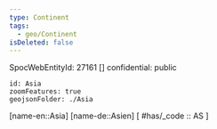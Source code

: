 ```yaml
---
type: Continent
tags:
  - geo/Continent
isDeleted: false
---
```

SpocWebEntityId: 27161
[]
confidential: public
```leaflet
id: Asia
zoomFeatures: true
geojsonFolder: ./Asia
```

[name-en::Asia]
[name-de::Asien]
[ #has/_code  :: AS ]
